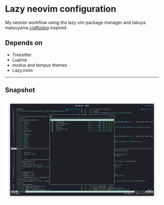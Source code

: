 # Lazy neovim configuration

My neovim workflow using the lazy vim package manager and takuya matsuyama [craftzdog](https://github.com/craftzdog/dotfiles-public/tree/master) inspired.

## Depends on

- Treesitter
- Lualine
- modus and tempus themes
- Lazy.nvim

---

## Snapshot

![neovim alacritty](assets/neovim_file.png)
